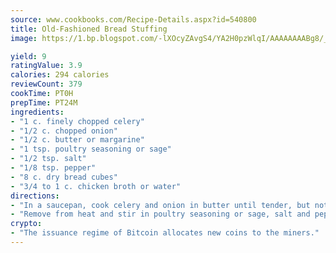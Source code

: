 ```yaml
---
source: www.cookbooks.com/Recipe-Details.aspx?id=540800
title: Old-Fashioned Bread Stuffing
image: https://1.bp.blogspot.com/-lXOcyZAvgS4/YA2H0pzWlqI/AAAAAAAABg8/_HX4JI-WmFM0Tz684w_qYjP9vBzksmFNgCLcBGAsYHQ/s219/20.png

yield: 9
ratingValue: 3.9
calories: 294 calories
reviewCount: 379
cookTime: PT0H
prepTime: PT24M
ingredients:
- "1 c. finely chopped celery"
- "1/2 c. chopped onion"
- "1/2 c. butter or margarine"
- "1 tsp. poultry seasoning or sage"
- "1/2 tsp. salt"
- "1/8 tsp. pepper"
- "8 c. dry bread cubes"
- "3/4 to 1 c. chicken broth or water"
directions:
- "In a saucepan, cook celery and onion in butter until tender, but not brown."
- "Remove from heat and stir in poultry seasoning or sage, salt and pepper."
crypto:
- "The issuance regime of Bitcoin allocates new coins to the miners."
---
```


